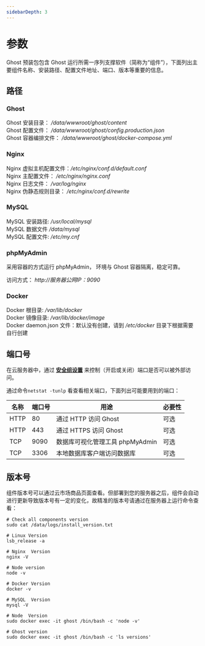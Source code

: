 ```yaml
---
sidebarDepth: 3
---
```


# 参数

Ghost 预装包包含 Ghost 运行所需一序列支撑软件（简称为“组件”），下面列出主要组件名称、安装路径、配置文件地址、端口、版本等重要的信息。

## 路径

### Ghost

Ghost 安装目录： */data/wwwroot/ghost/content*  
Ghost 配置文件： */data/wwwroot/ghost/config.production.json*  
Ghost 容器编排文件： */data/wwwroot/ghost/docker-compose.yml*  

### Nginx

Nginx 虚拟主机配置文件：*/etc/nginx/conf.d/default.conf*  
Nginx 主配置文件： */etc/nginx/nginx.conf*  
Nginx 日志文件： */var/log/nginx*  
Nginx 伪静态规则目录： */etc/nginx/conf.d/rewrite*

### MySQL

MySQL 安装路径: */usr/local/mysql*  
MySQL 数据文件 */data/mysql*  
MySQL 配置文件: */etc/my.cnf*  

### phpMyAdmin

采用容器的方式运行 phpMyAdmin， 环境与 Ghost 容器隔离，稳定可靠。  

访问方式： *http://服务器公网IP：9090*


### Docker

Docker 根目录: */var/lib/docker*  
Docker 镜像目录: */var/lib/docker/image*   
Docker daemon.json 文件：默认没有创建，请到 */etc/docker* 目录下根据需要自行创建   


## 端口号

在云服务器中，通过 **[安全组设置](https://support.websoft9.com/docs/faq/zh/tech-instance.html)** 来控制（开启或关闭）端口是否可以被外部访问。 

通过命令`netstat -tunlp` 看查看相关端口，下面列出可能要用到的端口：

| 名称 | 端口号 | 用途 |  必要性 |
| --- | --- | --- | --- |
| HTTP | 80 | 通过 HTTP 访问 Ghost | 可选 |
| HTTP | 443 | 通过 HTTPS 访问 Ghost | 可选 |
| TCP | 9090 | 数据库可视化管理工具 phpMyAdmin | 可选 |
| TCP | 3306 | 本地数据库客户端访问数据库 | 可选 |

## 版本号

组件版本号可以通过云市场商品页面查看。但部署到您的服务器之后，组件会自动进行更新导致版本号有一定的变化，故精准的版本号请通过在服务器上运行命令查看：

```shell
# Check all components version
sudo cat /data/logs/install_version.txt

# Linux Version
lsb_release -a

# Nginx  Version
nginx -V

# Node version
node -v

# Docker Version
docker -v

# MySQL  Version
mysql -V

# Node  Version
sudo docker exec -it ghost /bin/bash -c 'node -v'

# Ghost version
sudo docker exec -it ghost /bin/bash -c 'ls versions'
```